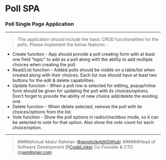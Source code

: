 # Poll SPA

### Poll Single Page Application

---

> This application should include the basic CRUD functionalities for the polls. Please implement the below features -

- Create function - App should provide a poll creating form with at least one field "topic" to add as a poll along with the ability to add multiple choices when creating the poll.
- Read/List function - Added polls should be visible on a table/list when created along with their choices. Each list row should have at least two buttons  for the edit & delete capabilities.
- Update function - When a poll row is selected for editing, popup/inline form should be given for updating the poll with its choices/options. Don't forget to provide the ability of new choice add/delete the existing one. 
- Delete function - When delete selected, remove the poll with its choices/options from the list.
- Vote function - Show the poll options in radio/checkbox mode, so it can be selected to vote for that option. Also show the vote count for each choice/option.

---
> ###Mahmud Abdur Rahman ([#xeroticikot@GitHub](https://xeroticikot.github.io))
> ######Head of Software Development @[CodeLinker](https://www.codelinker.net)
> Co-Founder & CTO @[sendonair.com](https://www.sendonair.com)

